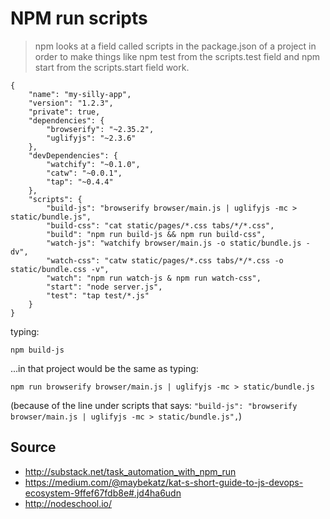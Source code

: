 ﻿# NPM run scripts

> npm looks at a field called scripts in the package.json of a project in order to make things like npm test from the scripts.test field and npm start from the scripts.start field work.

    {
        "name": "my-silly-app",
        "version": "1.2.3",
        "private": true,
        "dependencies": {
            "browserify": "~2.35.2",
            "uglifyjs": "~2.3.6"
        },
        "devDependencies": {
            "watchify": "~0.1.0",
            "catw": "~0.0.1",
            "tap": "~0.4.4"
        },
        "scripts": {
            "build-js": "browserify browser/main.js | uglifyjs -mc > static/bundle.js",
            "build-css": "cat static/pages/*.css tabs/*/*.css",
            "build": "npm run build-js && npm run build-css",
            "watch-js": "watchify browser/main.js -o static/bundle.js -dv",
            "watch-css": "catw static/pages/*.css tabs/*/*.css -o static/bundle.css -v",
            "watch": "npm run watch-js & npm run watch-css",
            "start": "node server.js",
            "test": "tap test/*.js"
        }
    }

typing:

	npm build-js

...in that project would be the same as typing:

	npm run browserify browser/main.js | uglifyjs -mc > static/bundle.js

(because of the line under scripts that says: `"build-js": "browserify browser/main.js | uglifyjs -mc > static/bundle.js",`)

## Source

 * http://substack.net/task_automation_with_npm_run
 * https://medium.com/@maybekatz/kat-s-short-guide-to-js-devops-ecosystem-9ffef67fdb8e#.jd4ha6udn
 * http://nodeschool.io/
